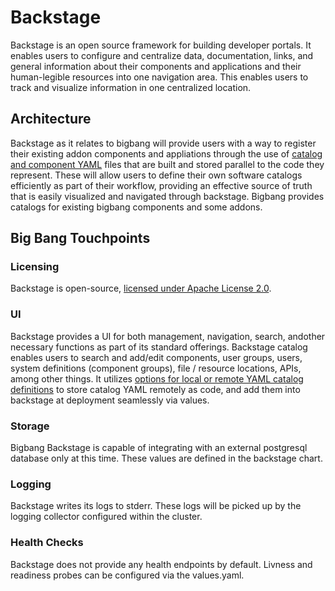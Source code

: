 # Backstage

Backstage is an open source framework for building developer portals.  It 
enables users to configure and centralize data, documentation, links, 
and general information about their components and applications and their 
human-legible resources into one navigation area.  This enables users to track
and visualize information in one centralized location.

## Architecture

Backstage as it relates to bigbang will provide users with a way to register
their existing addon components and appliations through the use of [catalog and component YAML](https://backstage.io/docs/features/software-catalog/)
files that are built and stored parallel to the code they represent.  These
will allow users to define their own software catalogs efficiently as part of 
their workflow, providing an effective source of truth that is easily visualized
and navigated through backstage.  Bigbang provides catalogs for existing bigbang
components and some addons.

## Big Bang Touchpoints

### Licensing

Backstage is open-source,
[licensed under Apache License 2.0](https://github.com/backstage/backstage/blob/master/LICENSE).

### UI

Backstage provides a UI for both management, navigation, search, andother 
necessary functions as part of its standard offerings.  Backstage catalog
enables users to search and add/edit components, user groups, users, system 
definitions (component groups), file / resource locations, APIs, among other things.
It utilizes [options for local or remote YAML catalog definitions](https://backstage.io/docs/features/software-catalog/configuration) to store 
catalog YAML remotely as code, and add them into backstage at deployment seamlessly via values.

### Storage

Bigbang Backstage is capable of integrating with an external postgresql database only at this time.
These values are defined in the backstage chart.

### Logging

Backstage writes its logs to stderr. These logs will be picked up by the
logging collector configured within the cluster.

### Health Checks

Backstage does not provide any health endpoints by default.  Livness and readiness probes can be 
configured via the values.yaml.
